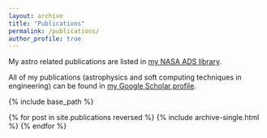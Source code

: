 ```yaml
---
layout: archive
title: "Publications"
permalink: /publications/
author_profile: true
---
```


My astro related publications are listed in [my NASA ADS library](https://ui.adsabs.harvard.edu).

All of my publications (astrophysics and soft computing techniques in engineering) can be found in [my Google Scholar profile](https://scholar.google.com/citations?user=xH4Kyp8AAAAJ&hl=en).


{% include base_path %}

{% for post in site.publications reversed %}
  {% include archive-single.html %}
{% endfor %}
